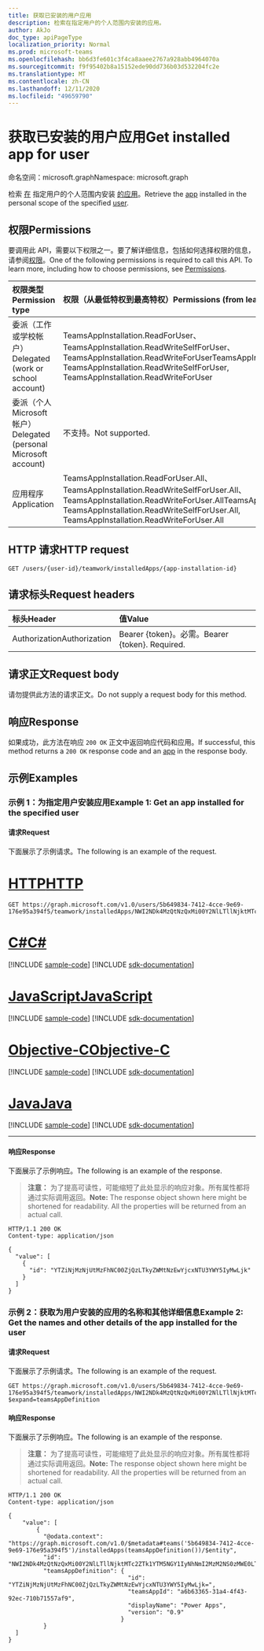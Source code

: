 ```yaml
---
title: 获取已安装的用户应用
description: 检索在指定用户的个人范围内安装的应用。
author: AkJo
doc_type: apiPageType
localization_priority: Normal
ms.prod: microsoft-teams
ms.openlocfilehash: bb6d3fe601c3f4ca8aaee2767a928abb4964070a
ms.sourcegitcommit: f9f95402b8a15152ede90dd736b03d532204fc2e
ms.translationtype: MT
ms.contentlocale: zh-CN
ms.lasthandoff: 12/11/2020
ms.locfileid: "49659790"
---
```

# <a name="get-installed-app-for-user"></a><span data-ttu-id="77eb1-103">获取已安装的用户应用</span><span class="sxs-lookup"><span data-stu-id="77eb1-103">Get installed app for user</span></span>

<span data-ttu-id="77eb1-104">命名空间：microsoft.graph</span><span class="sxs-lookup"><span data-stu-id="77eb1-104">Namespace: microsoft.graph</span></span>

<span data-ttu-id="77eb1-105">检索 [在](../resources/teamsappinstallation.md) 指定用户的个人范围内安装 [的应用](../resources/user.md)。</span><span class="sxs-lookup"><span data-stu-id="77eb1-105">Retrieve the [app](../resources/teamsappinstallation.md) installed in the personal scope of the specified [user](../resources/user.md).</span></span>

## <a name="permissions"></a><span data-ttu-id="77eb1-106">权限</span><span class="sxs-lookup"><span data-stu-id="77eb1-106">Permissions</span></span>

<span data-ttu-id="77eb1-p101">要调用此 API，需要以下权限之一。要了解详细信息，包括如何选择权限的信息，请参阅[权限](/graph/permissions-reference)。</span><span class="sxs-lookup"><span data-stu-id="77eb1-p101">One of the following permissions is required to call this API. To learn more, including how to choose permissions, see [Permissions](/graph/permissions-reference).</span></span>

|<span data-ttu-id="77eb1-109">权限类型</span><span class="sxs-lookup"><span data-stu-id="77eb1-109">Permission type</span></span>      | <span data-ttu-id="77eb1-110">权限（从最低特权到最高特权）</span><span class="sxs-lookup"><span data-stu-id="77eb1-110">Permissions (from least to most privileged)</span></span>              |
|:--------------------|:---------------------------------------------------------|
|<span data-ttu-id="77eb1-111">委派（工作或学校帐户）</span><span class="sxs-lookup"><span data-stu-id="77eb1-111">Delegated (work or school account)</span></span> | <span data-ttu-id="77eb1-112">TeamsAppInstallation.ReadForUser、TeamsAppInstallation.ReadWriteSelfForUser、TeamsAppInstallation.ReadWriteForUser</span><span class="sxs-lookup"><span data-stu-id="77eb1-112">TeamsAppInstallation.ReadForUser, TeamsAppInstallation.ReadWriteSelfForUser, TeamsAppInstallation.ReadWriteForUser</span></span> |
|<span data-ttu-id="77eb1-113">委派（个人 Microsoft 帐户）</span><span class="sxs-lookup"><span data-stu-id="77eb1-113">Delegated (personal Microsoft account)</span></span> | <span data-ttu-id="77eb1-114">不支持。</span><span class="sxs-lookup"><span data-stu-id="77eb1-114">Not supported.</span></span>    |
|<span data-ttu-id="77eb1-115">应用程序</span><span class="sxs-lookup"><span data-stu-id="77eb1-115">Application</span></span> | <span data-ttu-id="77eb1-116">TeamsAppInstallation.ReadForUser.All、TeamsAppInstallation.ReadWriteSelfForUser.All、TeamsAppInstallation.ReadWriteForUser.All</span><span class="sxs-lookup"><span data-stu-id="77eb1-116">TeamsAppInstallation.ReadForUser.All, TeamsAppInstallation.ReadWriteSelfForUser.All, TeamsAppInstallation.ReadWriteForUser.All</span></span> |

## <a name="http-request"></a><span data-ttu-id="77eb1-117">HTTP 请求</span><span class="sxs-lookup"><span data-stu-id="77eb1-117">HTTP request</span></span>

<!-- { "blockType": "ignored" } -->

```http
GET /users/{user-id}/teamwork/installedApps/{app-installation-id}
```

## <a name="request-headers"></a><span data-ttu-id="77eb1-118">请求标头</span><span class="sxs-lookup"><span data-stu-id="77eb1-118">Request headers</span></span>

| <span data-ttu-id="77eb1-119">标头</span><span class="sxs-lookup"><span data-stu-id="77eb1-119">Header</span></span>       | <span data-ttu-id="77eb1-120">值</span><span class="sxs-lookup"><span data-stu-id="77eb1-120">Value</span></span> |
|:---------------|:--------|
| <span data-ttu-id="77eb1-121">Authorization</span><span class="sxs-lookup"><span data-stu-id="77eb1-121">Authorization</span></span>  | <span data-ttu-id="77eb1-p102">Bearer {token}。必需。</span><span class="sxs-lookup"><span data-stu-id="77eb1-p102">Bearer {token}. Required.</span></span>  |

## <a name="request-body"></a><span data-ttu-id="77eb1-124">请求正文</span><span class="sxs-lookup"><span data-stu-id="77eb1-124">Request body</span></span>

<span data-ttu-id="77eb1-125">请勿提供此方法的请求正文。</span><span class="sxs-lookup"><span data-stu-id="77eb1-125">Do not supply a request body for this method.</span></span>

## <a name="response"></a><span data-ttu-id="77eb1-126">响应</span><span class="sxs-lookup"><span data-stu-id="77eb1-126">Response</span></span>

<span data-ttu-id="77eb1-127">如果成功，此方法在响应 `200 OK` 正文中返回响应代码[](../resources/teamsappinstallation.md)和应用。</span><span class="sxs-lookup"><span data-stu-id="77eb1-127">If successful, this method returns a `200 OK` response code and an [app](../resources/teamsappinstallation.md) in the response body.</span></span>

## <a name="examples"></a><span data-ttu-id="77eb1-128">示例</span><span class="sxs-lookup"><span data-stu-id="77eb1-128">Examples</span></span>

### <a name="example-1-get-an-app-installed-for-the-specified-user"></a><span data-ttu-id="77eb1-129">示例 1：为指定用户安装应用</span><span class="sxs-lookup"><span data-stu-id="77eb1-129">Example 1: Get an app installed for the specified user</span></span>

#### <a name="request"></a><span data-ttu-id="77eb1-130">请求</span><span class="sxs-lookup"><span data-stu-id="77eb1-130">Request</span></span>

<span data-ttu-id="77eb1-131">下面展示了示例请求。</span><span class="sxs-lookup"><span data-stu-id="77eb1-131">The following is an example of the request.</span></span>


# <a name="http"></a>[<span data-ttu-id="77eb1-132">HTTP</span><span class="sxs-lookup"><span data-stu-id="77eb1-132">HTTP</span></span>](#tab/http)
<!-- {
  "blockType": "request",
  "name": "user_list_teamsApps"
}-->
```msgraph-interactive
GET https://graph.microsoft.com/v1.0/users/5b649834-7412-4cce-9e69-176e95a394f5/teamwork/installedApps/NWI2NDk4MzQtNzQxMi00Y2NlLTllNjktMTc2ZTk1YTM5NGY1IyNhNmI2MzM2NS0zMWE0LTRmNDMtOTJlYy03MTBiNzE1NTdhZjk
```
# <a name="c"></a>[<span data-ttu-id="77eb1-133">C#</span><span class="sxs-lookup"><span data-stu-id="77eb1-133">C#</span></span>](#tab/csharp)
[!INCLUDE [sample-code](../includes/snippets/csharp/user-list-teamsapps-csharp-snippets.md)]
[!INCLUDE [sdk-documentation](../includes/snippets/snippets-sdk-documentation-link.md)]

# <a name="javascript"></a>[<span data-ttu-id="77eb1-134">JavaScript</span><span class="sxs-lookup"><span data-stu-id="77eb1-134">JavaScript</span></span>](#tab/javascript)
[!INCLUDE [sample-code](../includes/snippets/javascript/user-list-teamsapps-javascript-snippets.md)]
[!INCLUDE [sdk-documentation](../includes/snippets/snippets-sdk-documentation-link.md)]

# <a name="objective-c"></a>[<span data-ttu-id="77eb1-135">Objective-C</span><span class="sxs-lookup"><span data-stu-id="77eb1-135">Objective-C</span></span>](#tab/objc)
[!INCLUDE [sample-code](../includes/snippets/objc/user-list-teamsapps-objc-snippets.md)]
[!INCLUDE [sdk-documentation](../includes/snippets/snippets-sdk-documentation-link.md)]

# <a name="java"></a>[<span data-ttu-id="77eb1-136">Java</span><span class="sxs-lookup"><span data-stu-id="77eb1-136">Java</span></span>](#tab/java)
[!INCLUDE [sample-code](../includes/snippets/java/user-list-teamsapps-java-snippets.md)]
[!INCLUDE [sdk-documentation](../includes/snippets/snippets-sdk-documentation-link.md)]

---


#### <a name="response"></a><span data-ttu-id="77eb1-137">响应</span><span class="sxs-lookup"><span data-stu-id="77eb1-137">Response</span></span>

<span data-ttu-id="77eb1-138">下面展示了示例响应。</span><span class="sxs-lookup"><span data-stu-id="77eb1-138">The following is an example of the response.</span></span>
><span data-ttu-id="77eb1-p103">**注意：** 为了提高可读性，可能缩短了此处显示的响应对象。所有属性都将通过实际调用返回。</span><span class="sxs-lookup"><span data-stu-id="77eb1-p103">**Note:** The response object shown here might be shortened for readability. All the properties will be returned from an actual call.</span></span>
<!-- {
  "blockType": "response",
  "name": "user_list_teamsApps",
  "truncated": true,
  "@odata.type": "microsoft.graph.teamsAppInstallation",
  "isCollection": false
} -->

```http
HTTP/1.1 200 OK
Content-type: application/json

{
  "value": [
    {
      "id": "YTZiNjMzNjUtMzFhNC00ZjQzLTkyZWMtNzEwYjcxNTU3YWY5IyMwLjk"
    }
  ]
}
```

### <a name="example-2-get-the-names-and-other-details-of-the-app-installed-for-the-user"></a><span data-ttu-id="77eb1-141">示例 2：获取为用户安装的应用的名称和其他详细信息</span><span class="sxs-lookup"><span data-stu-id="77eb1-141">Example 2: Get the names and other details of the app installed for the user</span></span>

#### <a name="request"></a><span data-ttu-id="77eb1-142">请求</span><span class="sxs-lookup"><span data-stu-id="77eb1-142">Request</span></span>

<span data-ttu-id="77eb1-143">下面展示了示例请求。</span><span class="sxs-lookup"><span data-stu-id="77eb1-143">The following is an example of the request.</span></span>
<!-- {
  "blockType": "ignored",
  "name": "user_list_teamsApps_details"
} -->

```http
GET https://graph.microsoft.com/v1.0/users/5b649834-7412-4cce-9e69-176e95a394f5/teamwork/installedApps/NWI2NDk4MzQtNzQxMi00Y2NlLTllNjktMTc2ZTk1YTM5NGY1IyNhNmI2MzM2NS0zMWE0LTRmNDMtOTJlYy03MTBiNzE1NTdhZjk=?$expand=teamsAppDefinition
```

#### <a name="response"></a><span data-ttu-id="77eb1-144">响应</span><span class="sxs-lookup"><span data-stu-id="77eb1-144">Response</span></span>

<span data-ttu-id="77eb1-145">下面展示了示例响应。</span><span class="sxs-lookup"><span data-stu-id="77eb1-145">The following is an example of the response.</span></span>

><span data-ttu-id="77eb1-p104">**注意：** 为了提高可读性，可能缩短了此处显示的响应对象。所有属性都将通过实际调用返回。</span><span class="sxs-lookup"><span data-stu-id="77eb1-p104">**Note:** The response object shown here might be shortened for readability. All the properties will be returned from an actual call.</span></span>
<!-- {
  "blockType": "response",
  "name": "user_list_teamsApps_details",
  "truncated": true,
  "@odata.type": "microsoft.graph.teamsAppInstallation",
  "isCollection": false
} -->

```http
HTTP/1.1 200 OK
Content-type: application/json

{
    "value": [
        {
          "@odata.context": "https://graph.microsoft.com/v1.0/$metadata#teams('5b649834-7412-4cce-9e69-176e95a394f5')/installedApps(teamsAppDefinition())/$entity",
          "id": "NWI2NDk4MzQtNzQxMi00Y2NlLTllNjktMTc2ZTk1YTM5NGY1IyNhNmI2MzM2NS0zMWE0LTRmNDMtOTJlYy03MTBiNzE1NTdhZjk=",
          "teamsAppDefinition": {
                                  "id": "YTZiNjMzNjUtMzFhNC00ZjQzLTkyZWMtNzEwYjcxNTU3YWY5IyMwLjk=",
                                  "teamsAppId": "a6b63365-31a4-4f43-92ec-710b71557af9",
                                  "displayName": "Power Apps",
                                  "version": "0.9"
                                }
          }
  ]
}
```

<!-- uuid: 8fcb5dbc-d5aa-4681-8e31-b001d5168d79
2015-10-25 14:57:30 UTC -->
<!-- {
  "type": "#page.annotation",
  "description": "User get teamsAppInstallations",
  "keywords": "",
  "section": "documentation",
  "tocPath": ""
}-->
